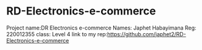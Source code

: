 # RD-Electronics-e-commerce
Project name:DR Electronics e-commerce
Names: Japhet Habayimana
Reg: 220012355
class: Level 4
link to my rep:https://github.com/japhet2/RD-Electronics-e-commerce
